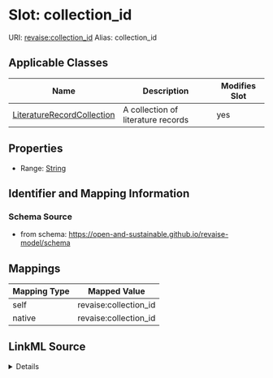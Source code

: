 

# Slot: collection_id 



URI: [revaise:collection_id](https://open-and-sustainable.github.io/revaise-model/schema/collection_id)
Alias: collection_id

<!-- no inheritance hierarchy -->





## Applicable Classes

| Name | Description | Modifies Slot |
| --- | --- | --- |
| [LiteratureRecordCollection](LiteratureRecordCollection.md) | A collection of literature records |  yes  |






## Properties

* Range: [String](String.md)




## Identifier and Mapping Information






### Schema Source


* from schema: https://open-and-sustainable.github.io/revaise-model/schema




## Mappings

| Mapping Type | Mapped Value |
| ---  | ---  |
| self | revaise:collection_id |
| native | revaise:collection_id |




## LinkML Source

<details>
```yaml
name: collection_id
from_schema: https://open-and-sustainable.github.io/revaise-model/schema
rank: 1000
alias: collection_id
domain_of:
- LiteratureRecordCollection
range: string

```
</details>